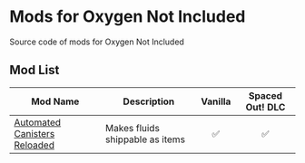 # Mods for Oxygen Not Included

Source code of mods for Oxygen Not Included

## Mod List

|  **Mod Name**  |  **Description**  |  **Vanilla**  |  **Spaced Out! DLC**  |
| - | - | :-: | :-: |
| [Automated Canisters Reloaded](https://steamcommunity.com/sharedfiles/filedetails/?id=3029304394) | Makes fluids shippable as items | ✅ | ✅ |
